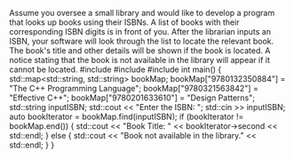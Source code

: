 Assume you oversee a small library and would like to develop a program that looks up books using their ISBNs. A list of books with their corresponding ISBN digits is in front of you. After the librarian inputs an ISBN, your software will look through the list to locate the relevant book.  The book's title and other details will be shown if the book is located. A notice stating that the book is not available in the library will appear if it cannot be located.
#include <iostream>
#include <map>
#include <string>
int main() {
    std::map<std::string, std::string> bookMap;
    bookMap["9780132350884"] = "The C++ Programming Language";
    bookMap["9780321563842"] = "Effective C++";
    bookMap["9780201633610"] = "Design Patterns";
    std::string inputISBN;
    std::cout << "Enter the ISBN: ";
    std::cin >> inputISBN;
    auto bookIterator = bookMap.find(inputISBN);
    if (bookIterator != bookMap.end()) {
        std::cout << "Book Title: " << bookIterator->second << std::endl;
    } else {
        std::cout << "Book not available in the library." << std::endl;
    }
}

